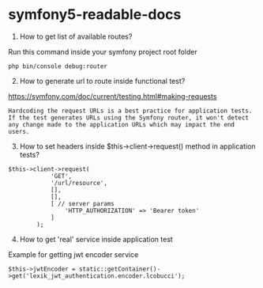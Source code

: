 # symfony5-readable-docs

1. How to get list of available routes?

Run this command inside your symfony project root folder

`php bin/console debug:router`

2. How to generate url to route inside functional test?

https://symfony.com/doc/current/testing.html#making-requests

`
Hardcoding the request URLs is a best practice for application tests. If the test generates URLs using the Symfony router, it won't detect any change made to the application URLs which may impact the end users.
`

3. How to set headers inside $this->client->request() method in application tests? 

```
$this->client->request(
            'GET', 
            '/url/resource',
            [],
            [],
            [ // server params
                'HTTP_AUTHORIZATION' => 'Bearer token'
            ]
        );
```
4. How to get 'real' service inside application test

Example for getting jwt encoder service

```
$this->jwtEncoder = static::getContainer()->get('lexik_jwt_authentication.encoder.lcobucci');
```
